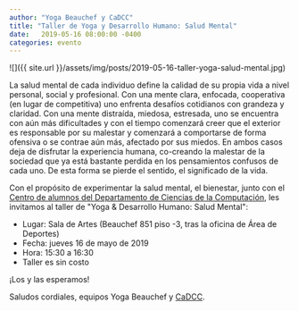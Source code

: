 ```yaml
---
author: "Yoga Beauchef y CaDCC"
title: "Taller de Yoga y Desarrollo Humano: Salud Mental"
date:   2019-05-16 08:00:00 -0400
categories: evento
---
```

 
![]({{ site.url }}/assets/img/posts/2019-05-16-taller-yoga-salud-mental.jpg)

La salud mental de cada individuo define la calidad de su propia vida a nivel personal, social y profesional. Con una mente clara, enfocada, cooperativa (en lugar de competitiva) uno enfrenta desafíos cotidianos con grandeza y claridad. Con una mente distraída, miedosa, estresada, uno se encuentra con aún más dificultades y con el tiempo comenzará creer que el exterior es responsable por su malestar y comenzará a comportarse de forma ofensiva o se contrae aún más, afectado por sus miedos. En ambos casos deja de disfrutar la experiencia humana, co-creando la malestar de la sociedad que ya está bastante perdida en los pensamientos confusos de cada uno. De esta forma se pierde el sentido, el significado de la vida.

Con el propósito de experimentar la salud mental, el bienestar,  junto con el [Centro de alumnos del Departamento de Ciencias de la Computación](https://www.cadcc.cl/resumen-jueves-16/), les invitamos al taller de "Yoga & Desarrollo Humano: Salud Mental":
- Lugar: Sala de Artes (Beauchef 851 piso -3, tras la oficina de Área de Deportes)
- Fecha: jueves 16 de mayo de 2019
- Hora: 15:30 a 16:30
- Taller es sin costo

¡Los y las esperamos!

Saludos cordiales, equipos Yoga Beauchef y [CaDCC](https://www.cadcc.cl/).
